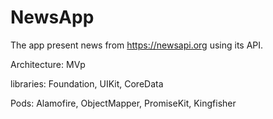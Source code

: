 # NewsApp

The app present news from https://newsapi.org using its API.

 Architecture: MVp
 
 libraries: Foundation, UIKit, CoreData
 
 Pods: Alamofire, ObjectMapper, PromiseKit, Kingfisher


